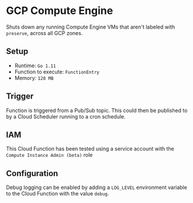 # GCP Compute Engine

Shuts down any running Compute Engine VMs that aren't labeled with `preserve`, across all GCP zones.

## Setup

- Runtime: `Go 1.11`
- Function to execute: `FunctionEntry`
- Memory: `128 MB`

## Trigger

Function is triggered from a Pub/Sub topic. This could then be published to by a Cloud Scheduler running to a cron schedule.

## IAM

This Cloud Function has been tested using a service account with the `Compute Instance Admin (beta)` role

## Configuration

Debug logging can be enabled by adding a `LOG_LEVEL` environment variable to the Cloud Function with the value `debug`.
